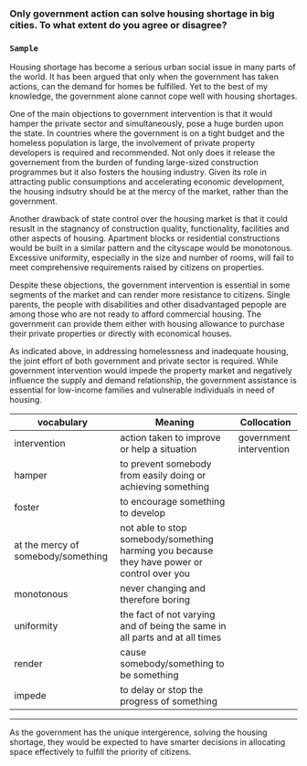 ### Only government action can solve housing shortage in big cities. To what extent do you agree or disagree?

### `Sample`
  Housing shortage has become a serious urban social issue in many parts of the world. It has been argued that only when the government has taken actions, can the demand for homes be fulfilled. Yet to the best of my knowledge, the government alone cannot cope well with housing shortages.
  
   One of the main objections to government intervention is that it would hamper the private sector and simultaneously, pose a huge burden upon the state. In countries where the government is on a tight budget and the homeless population is large, the involvement of private property developers is required and recommended. Not only does it release the governement from the burden of funding large-sized construction programmes but it also fosters the housing industry. Given its role in attracting public consumptions and accelerating economic development, the housing indsutry should be at the mercy of the market, rather than the government.
   
  Another drawback of state control over the housing market is that it could resuslt in the stagnancy of construction quality, functionality, facilities and other aspects of housing. Apartment blocks or residential constructions would be built in a similar pattern and the cityscape would be monotonous. Excessive uniformity, especially in the size and number of rooms, will fail to meet comprehensive requirements raised by citizens on properties.

  Despite these objections, the government intervention is essential in some segments of the market and can render more resistance to citizens. Single parents, the people with disabilities and other disadvantaged pepople are among those who are not ready to afford commercial housing. The government can provide them either with housing allowance to purchase their private properties or directly with economical houses.

  As indicated above, in addressing homelessness and inadequate housing, the joint effort of both government and private sector is required. While government intervention would impede the property market and negatively influence the supply and demand relationship, the government assistance is essential for low-income families and vulnerable individuals in need of housing.

| vocabulary | Meaning | Collocation |
| ---------- | ------- | ----------- |
| intervention | action taken to improve or help a situation | government intervention |
| hamper | to prevent somebody from easily doing or achieving something | | 
| foster | to encourage something to develop | | 
| at the mercy of somebody/something | not able to stop somebody/something harming you because they have power or control over you | | 
| monotonous | never changing and therefore boring | 
| uniformity | the fact of not varying and of being the same in all parts and at all times | | 
| render | cause somebody/something to be something | 
| impede | to delay or stop the progress of something | 

-----




As the government has the unique intergerence, solving the housing shortage, they would be expected to have smarter decisions in allocating space effectively to fulfill the priority of citizens.
